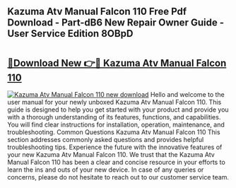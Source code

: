 ## Kazuma Atv Manual Falcon 110 Free Pdf Download - Part-dB6 New Repair Owner Guide - User Service Edition 8OBpD

# <h2><a href="http://bc49695.oget.top/?id=Kazuma+Atv+Manual+Falcon+110">🔗Download New 👉🔴 Kazuma Atv Manual Falcon 110</a></h2>

[![Kazuma Atv Manual Falcon 110 new download](https://i.imgur.com/5g1atiW.png)](http://bc49695.oget.top/?id=Kazuma+Atv+Manual+Falcon+110)
Hello and welcome to the user manual for your newly unboxed Kazuma Atv Manual Falcon 110. This guide is designed to help you get started with your product and provide you with a thorough understanding of its features, functions, and capabilities. You will find clear instructions for installation, operation, maintenance, and troubleshooting. Common Questions Kazuma Atv Manual Falcon 110 This section addresses commonly asked questions and provides helpful troubleshooting tips. Experience the future with the innovative features of your new Kazuma Atv Manual Falcon 110. We trust that the Kazuma Atv Manual Falcon 110 has been a clear and concise resource in your efforts to learn the ins and outs of your new device. In case of any queries or concerns, please do not hesitate to reach out to our customer service team.
